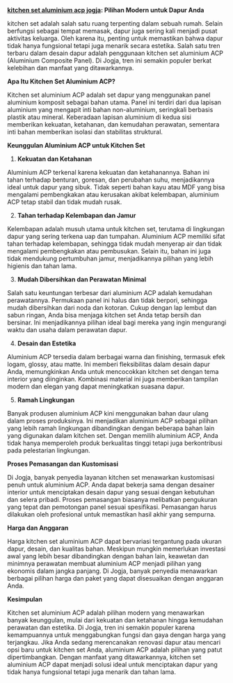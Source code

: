 **<a href="https://masterbangun.id/2024/08/05/harga-dan-biaya-kitchen-set-terbaru-di-jogja-temukan-jasa-pembuatan-yang-tepat/">kitchen set aluminium acp jogja</a>: Pilihan Modern untuk Dapur Anda**

kitchen set adalah salah satu ruang terpenting dalam sebuah rumah. Selain berfungsi sebagai tempat memasak, dapur juga sering kali menjadi pusat aktivitas keluarga. Oleh karena itu, penting untuk memastikan bahwa dapur tidak hanya fungsional tetapi juga menarik secara estetika. Salah satu tren terbaru dalam desain dapur adalah penggunaan kitchen set aluminium ACP (Aluminium Composite Panel). Di Jogja, tren ini semakin populer berkat kelebihan dan manfaat yang ditawarkannya.

**Apa Itu Kitchen Set Aluminium ACP?**

Kitchen set aluminium ACP adalah set dapur yang menggunakan panel aluminium komposit sebagai bahan utama. Panel ini terdiri dari dua lapisan aluminium yang mengapit inti bahan non-aluminium, seringkali berbasis plastik atau mineral. Keberadaan lapisan aluminium di kedua sisi memberikan kekuatan, ketahanan, dan kemudahan perawatan, sementara inti bahan memberikan isolasi dan stabilitas struktural.

**Keunggulan Aluminium ACP untuk Kitchen Set**

1. **Kekuatan dan Ketahanan**

Aluminium ACP terkenal karena kekuatan dan ketahanannya. Bahan ini tahan terhadap benturan, goresan, dan perubahan suhu, menjadikannya ideal untuk dapur yang sibuk. Tidak seperti bahan kayu atau MDF yang bisa mengalami pembengkakan atau kerusakan akibat kelembapan, aluminium ACP tetap stabil dan tidak mudah rusak.

2. **Tahan terhadap Kelembapan dan Jamur**

Kelembapan adalah musuh utama untuk kitchen set, terutama di lingkungan dapur yang sering terkena uap dan tumpahan. Aluminium ACP memiliki sifat tahan terhadap kelembapan, sehingga tidak mudah menyerap air dan tidak mengalami pembengkakan atau pembusukan. Selain itu, bahan ini juga tidak mendukung pertumbuhan jamur, menjadikannya pilihan yang lebih higienis dan tahan lama.

3. **Mudah Dibersihkan dan Perawatan Minimal**

Salah satu keuntungan terbesar dari aluminium ACP adalah kemudahan perawatannya. Permukaan panel ini halus dan tidak berpori, sehingga mudah dibersihkan dari noda dan kotoran. Cukup dengan lap lembut dan sabun ringan, Anda bisa menjaga kitchen set Anda tetap bersih dan bersinar. Ini menjadikannya pilihan ideal bagi mereka yang ingin mengurangi waktu dan usaha dalam perawatan dapur.

4. **Desain dan Estetika**

Aluminium ACP tersedia dalam berbagai warna dan finishing, termasuk efek logam, glossy, atau matte. Ini memberi fleksibilitas dalam desain dapur Anda, memungkinkan Anda untuk mencocokkan kitchen set dengan tema interior yang diinginkan. Kombinasi material ini juga memberikan tampilan modern dan elegan yang dapat meningkatkan suasana dapur.

5. **Ramah Lingkungan**

Banyak produsen aluminium ACP kini menggunakan bahan daur ulang dalam proses produksinya. Ini menjadikan aluminium ACP sebagai pilihan yang lebih ramah lingkungan dibandingkan dengan beberapa bahan lain yang digunakan dalam kitchen set. Dengan memilih aluminium ACP, Anda tidak hanya memperoleh produk berkualitas tinggi tetapi juga berkontribusi pada pelestarian lingkungan.

**Proses Pemasangan dan Kustomisasi**

Di Jogja, banyak penyedia layanan kitchen set menawarkan kustomisasi penuh untuk aluminium ACP. Anda dapat bekerja sama dengan desainer interior untuk menciptakan desain dapur yang sesuai dengan kebutuhan dan selera pribadi. Proses pemasangan biasanya melibatkan pengukuran yang tepat dan pemotongan panel sesuai spesifikasi. Pemasangan harus dilakukan oleh profesional untuk memastikan hasil akhir yang sempurna.

**Harga dan Anggaran**

Harga kitchen set aluminium ACP dapat bervariasi tergantung pada ukuran dapur, desain, dan kualitas bahan. Meskipun mungkin memerlukan investasi awal yang lebih besar dibandingkan dengan bahan lain, keawetan dan minimnya perawatan membuat aluminium ACP menjadi pilihan yang ekonomis dalam jangka panjang. Di Jogja, banyak penyedia menawarkan berbagai pilihan harga dan paket yang dapat disesuaikan dengan anggaran Anda.

**Kesimpulan**

Kitchen set aluminium ACP adalah pilihan modern yang menawarkan banyak keunggulan, mulai dari kekuatan dan ketahanan hingga kemudahan perawatan dan estetika. Di Jogja, tren ini semakin populer karena kemampuannya untuk menggabungkan fungsi dan gaya dengan harga yang terjangkau. Jika Anda sedang merencanakan renovasi dapur atau mencari opsi baru untuk kitchen set Anda, aluminium ACP adalah pilihan yang patut dipertimbangkan. Dengan manfaat yang ditawarkannya, kitchen set aluminium ACP dapat menjadi solusi ideal untuk menciptakan dapur yang tidak hanya fungsional tetapi juga menarik dan tahan lama.
